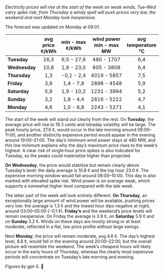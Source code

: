 *Electricity prices will rise at the start of the week on weak winds, Tue–Wed carry spike risk; from Thursday a windy spell will push prices very low, the weekend and next Monday look inexpensive.*

The forecast was updated on Monday at 09:01.

|  | avg<br>price<br>¢/kWh | min - max<br>¢/kWh | wind power<br>min - max<br>MW | avg<br>temperature<br>°C |
|:-------------|:----------------:|:----------------:|:-------------:|:-------------:|
| **Tuesday** | 16,3 | 6,5 - 27,6 | 480 - 1707 | 6,4 |
| **Wednesday** | 10,8 | 1,8 - 23,0 | 805 - 3808 | 6,4 |
| **Thursday** | 1,3 | -0,1 - 2,4 | 4019 - 5857 | 7,5 |
| **Friday** | 3,9 | 1,4 - 7,8 | 2898 - 4548 | 5,9 |
| **Saturday** | 5,9 | 1,9 - 10,2 | 1231 - 3994 | 5,2 |
| **Sunday** | 3,2 | 1,8 - 4,4 | 2816 - 5222 | 4,7 |
| **Monday** | 4,6 | 1,0 - 8,8 | 2243 - 5271 | 4,1 |

The start of the week will stand out clearly from the rest. On **Tuesday**, the average price will rise to 16.3 cents and intraday volatility will be large. The peak hourly price, 27.6 ¢, would occur in the late morning around 09:00–11:00, and another distinctly expensive period would appear in the evening around 19:00–21:00. The day’s minimum wind power stays at 480 MW, and this low minimum explains why the day’s maximum price rises to the week’s highest. A clear risk of single‑hour price spikes is also indicated for Tuesday, so the peaks could materialize higher than projected.

**On Wednesday**, the price would stabilize but remain clearly above Tuesday’s level: the daily average is 10.8 ¢ and the top hour 23.0 ¢. The expensive morning window would fall around 08:00–10:00. This day is also marked with elevated spike risk. Wind power is on average weak, which supports a somewhat higher level compared with the late week.

The latter part of the week will look entirely different. **On Thursday**, an exceptionally large amount of wind power will be available, pushing prices very low: the average is 1.3 ¢ and the lowest hour dips negative at night, around 03:00–05:00 (−0.1 ¢). **Friday’s** and the weekend’s price levels will remain inexpensive. On Friday the average is 3.9 ¢, on **Saturday** 5.9 ¢ and on **Sunday** 3.2 ¢. Winds on these days are mostly strong or at least moderate, reflected in a flat, low price profile without large swings.

Next **Monday**, the price will remain moderate, avg 4.6 ¢. The day’s highest level, 8.8 ¢, would fall in the evening around 20:00–22:00, but the overall picture will resemble the weekend. The week’s cheapest hours will likely occur in the early hours of Thursday, whereas the clearly most expensive periods will concentrate on Tuesday’s late morning and evening.

*Figures by gpt-5.* 💨
